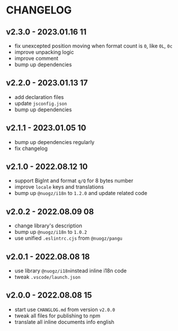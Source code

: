 # CHANGELOG

## v2.3.0 - 2023.01.16 11
* fix unexcepted position moving when format count is `0`, like `0L`, `0c`
* improve unpacking logic
* improve comment
* bump up dependencies


## v2.2.0 - 2023.01.13 17
* add declaration files
* update `jsconfig.json`
* bump up dependencies


## v2.1.1 - 2023.01.05 10
* bump up dependencies regularly
* fix changelog


## v2.1.0 - 2022.08.12 10
* support BigInt and format `q/Q` for 8 bytes number
* improve `locale` keys and translations
* bump up `@nuogz/i18n` to `1.2.0` and update related code


## v2.0.2 - 2022.08.09 08
* change library's description
* bump up `@nuogz/i18n` to `1.0.2`
* use unified `.eslintrc.cjs` from `@nuogz/pangu`


## v2.0.1 - 2022.08.08 18
* use library `@nuogz/i18n`instead inline i18n code
* tweak `.vscode/launch.json`


## v2.0.0 - 2022.08.08 15
* start use `CHANGLOG.md` from version `v2.0.0`
* tweak all files for publishing to npm
* translate all inline documents info english
